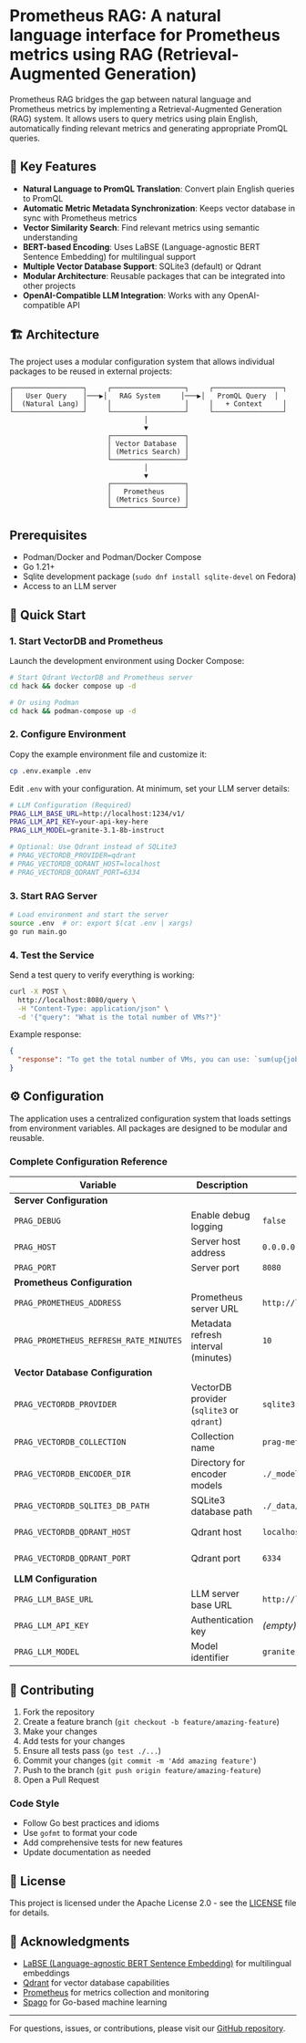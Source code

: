 # Prometheus RAG: A natural language interface for Prometheus metrics using RAG (Retrieval-Augmented Generation)

Prometheus RAG bridges the gap between natural language and Prometheus metrics by implementing a Retrieval-Augmented Generation (RAG) system. It allows users to query metrics using plain English, automatically finding relevant metrics and generating appropriate PromQL queries.

## 🌟 Key Features

- **Natural Language to PromQL Translation**: Convert plain English queries to PromQL
- **Automatic Metric Metadata Synchronization**: Keeps vector database in sync with Prometheus metrics
- **Vector Similarity Search**: Find relevant metrics using semantic understanding
- **BERT-based Encoding**: Uses LaBSE (Language-agnostic BERT Sentence Embedding) for multilingual support
- **Multiple Vector Database Support**: SQLite3 (default) or Qdrant
- **Modular Architecture**: Reusable packages that can be integrated into other projects
- **OpenAI-Compatible LLM Integration**: Works with any OpenAI-compatible API

## 🏗️ Architecture

The project uses a modular configuration system that allows individual packages to be reused in external projects:

```
┌─────────────────┐     ┌──────────────────┐     ┌─────────────────┐
│   User Query    │───▶│   RAG System     │───▶│   PromQL Query  │
│  (Natural Lang) │     │                  │     │   + Context     │
└─────────────────┘     └──────────────────┘     └─────────────────┘
                                 │
                                 ▼
                        ┌──────────────────┐
                        │ Vector Database  │
                        │ (Metrics Search) │
                        └──────────────────┘
                                 │
                                 ▼
                        ┌──────────────────┐
                        │   Prometheus     │
                        │ (Metrics Source) │
                        └──────────────────┘
```

## Prerequisites

- Podman/Docker and Podman/Docker Compose
- Go 1.21+
- Sqlite development package (`sudo dnf install sqlite-devel` on Fedora)
- Access to an LLM server

## 🚀 Quick Start

### 1. Start VectorDB and Prometheus

Launch the development environment using Docker Compose:

```bash
# Start Qdrant VectorDB and Prometheus server
cd hack && docker compose up -d

# Or using Podman
cd hack && podman-compose up -d
```

### 2. Configure Environment

Copy the example environment file and customize it:

```bash
cp .env.example .env
```

Edit `.env` with your configuration. At minimum, set your LLM server details:

```bash
# LLM Configuration (Required)
PRAG_LLM_BASE_URL=http://localhost:1234/v1/
PRAG_LLM_API_KEY=your-api-key-here
PRAG_LLM_MODEL=granite-3.1-8b-instruct

# Optional: Use Qdrant instead of SQLite3
# PRAG_VECTORDB_PROVIDER=qdrant
# PRAG_VECTORDB_QDRANT_HOST=localhost
# PRAG_VECTORDB_QDRANT_PORT=6334
```

### 3. Start RAG Server

```bash
# Load environment and start the server
source .env  # or: export $(cat .env | xargs)
go run main.go
```

### 4. Test the Service

Send a test query to verify everything is working:

```bash
curl -X POST \
  http://localhost:8080/query \
  -H "Content-Type: application/json" \
  -d '{"query": "What is the total number of VMs?"}'
```

Example response:
```json
{
  "response": "To get the total number of VMs, you can use: `sum(up{job=\"vm-exporter\"})`"
}
```

## ⚙️ Configuration

The application uses a centralized configuration system that loads settings from environment variables. All packages are designed to be modular and reusable.

### Complete Configuration Reference

| Variable | Description | Default | Required |
|----------|-------------|---------|----------|
| **Server Configuration** |
| `PRAG_DEBUG` | Enable debug logging | `false` | No |
| `PRAG_HOST` | Server host address | `0.0.0.0` | No |
| `PRAG_PORT` | Server port | `8080` | No |
| **Prometheus Configuration** |
| `PRAG_PROMETHEUS_ADDRESS` | Prometheus server URL | `http://localhost:9090` | No |
| `PRAG_PROMETHEUS_REFRESH_RATE_MINUTES` | Metadata refresh interval (minutes) | `10` | No |
| **Vector Database Configuration** |
| `PRAG_VECTORDB_PROVIDER` | VectorDB provider (`sqlite3` or `qdrant`) | `sqlite3` | No |
| `PRAG_VECTORDB_COLLECTION` | Collection name | `prag-metrics` | No |
| `PRAG_VECTORDB_ENCODER_DIR` | Directory for encoder models | `./_models` | No |
| `PRAG_VECTORDB_SQLITE3_DB_PATH` | SQLite3 database path | `./_data/metrics.db` | If using SQLite3 |
| `PRAG_VECTORDB_QDRANT_HOST` | Qdrant host | `localhost` | If using Qdrant |
| `PRAG_VECTORDB_QDRANT_PORT` | Qdrant port | `6334` | If using Qdrant |
| **LLM Configuration** |
| `PRAG_LLM_BASE_URL` | LLM server base URL | `http://localhost:1234/v1/` | **Yes** |
| `PRAG_LLM_API_KEY` | Authentication key | *(empty)* | **Yes** |
| `PRAG_LLM_MODEL` | Model identifier | `granite-3.1-8b-instruct` | No |

## 🤝 Contributing

1. Fork the repository
2. Create a feature branch (`git checkout -b feature/amazing-feature`)
3. Make your changes
4. Add tests for your changes
5. Ensure all tests pass (`go test ./...`)
6. Commit your changes (`git commit -m 'Add amazing feature'`)
7. Push to the branch (`git push origin feature/amazing-feature`)
8. Open a Pull Request

### Code Style
- Follow Go best practices and idioms
- Use `gofmt` to format your code
- Add comprehensive tests for new features
- Update documentation as needed

## 📝 License

This project is licensed under the Apache License 2.0 - see the [LICENSE](LICENSE) file for details.

## 🙏 Acknowledgments

- [LaBSE (Language-agnostic BERT Sentence Embedding)](https://ai.googleblog.com/2020/08/language-agnostic-bert-sentence.html) for multilingual embeddings
- [Qdrant](https://qdrant.tech/) for vector database capabilities
- [Prometheus](https://prometheus.io/) for metrics collection and monitoring
- [Spago](https://github.com/nlpodyssey/spago) for Go-based machine learning

---

For questions, issues, or contributions, please visit our [GitHub repository](https://github.com/machadovilaca/prometheus-rag).
